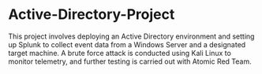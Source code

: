 # Active-Directory-Project
This project involves deploying an Active Directory environment and setting up Splunk to collect event data from a Windows Server and a designated target machine. A brute force attack is conducted using Kali Linux to monitor telemetry, and further testing is carried out with Atomic Red Team.
